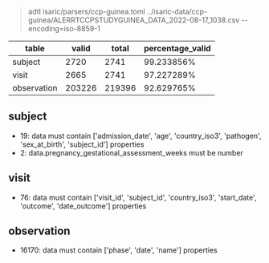 > adtl isaric/parsers/ccp-guinea.toml ../isaric-data/ccp-guinea/ALERRTCCPSTUDYGUINEA_DATA_2022-08-17_1038.csv --encoding=iso-8859-1

|table       	|valid	|total	|percentage_valid|
|---------------|-------|-------|----------------|
|subject       	|2720	|2741	|99.233856% |
|visit         	|2665	|2741	|97.227289% |
|observation   	|203226	|219396	|92.629765% |

## subject

* 19: data must contain ['admission_date', 'age', 'country_iso3', 'pathogen', 'sex_at_birth', 'subject_id'] properties
* 2: data.pregnancy_gestational_assessment_weeks must be number

## visit

* 76: data must contain ['visit_id', 'subject_id', 'country_iso3', 'start_date', 'outcome', 'date_outcome'] properties

## observation

* 16170: data must contain ['phase', 'date', 'name'] properties
